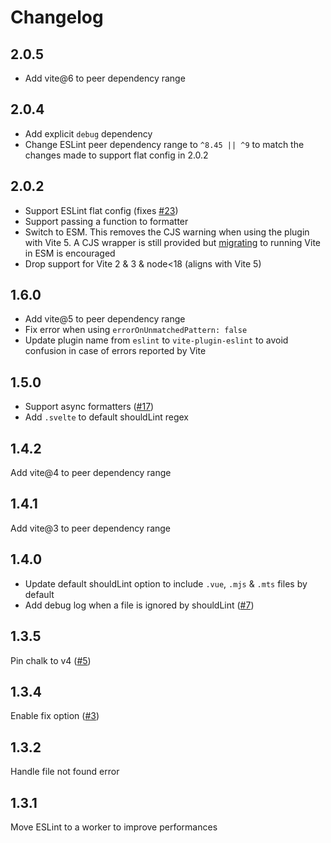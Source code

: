# Changelog

## 2.0.5

- Add vite@6 to peer dependency range

## 2.0.4

- Add explicit `debug` dependency
- Change ESLint peer dependency range to `^8.45 || ^9` to match the changes made to support flat config in 2.0.2

## 2.0.2

- Support ESLint flat config (fixes [#23](https://github.com/nabla/vite-plugin-eslint/issues/23))
- Support passing a function to formatter
- Switch to ESM. This removes the CJS warning when using the plugin with Vite 5. A CJS wrapper is still provided but [migrating](https://vitejs.dev/guide/migration.html#deprecate-cjs-node-api) to running Vite in ESM is encouraged
- Drop support for Vite 2 & 3 & node<18 (aligns with Vite 5)

## 1.6.0

- Add vite@5 to peer dependency range
- Fix error when using `errorOnUnmatchedPattern: false`
- Update plugin name from `eslint` to `vite-plugin-eslint` to avoid confusion in case of errors reported by Vite

## 1.5.0

- Support async formatters ([#17](https://github.com/nabla/vite-plugin-eslint/pull/17))
- Add `.svelte` to default shouldLint regex

## 1.4.2

Add vite@4 to peer dependency range

## 1.4.1

Add vite@3 to peer dependency range

## 1.4.0

- Update default shouldLint option to include `.vue`, `.mjs` & `.mts` files by default
- Add debug log when a file is ignored by shouldLint ([#7](https://github.com/nabla/vite-plugin-eslint/issues/7))

## 1.3.5

Pin chalk to v4 ([#5](https://github.com/nabla/vite-plugin-eslint/issues/5))

## 1.3.4

Enable fix option ([#3](https://github.com/nabla/vite-plugin-eslint/issues/3))

## 1.3.2

Handle file not found error

## 1.3.1

Move ESLint to a worker to improve performances
